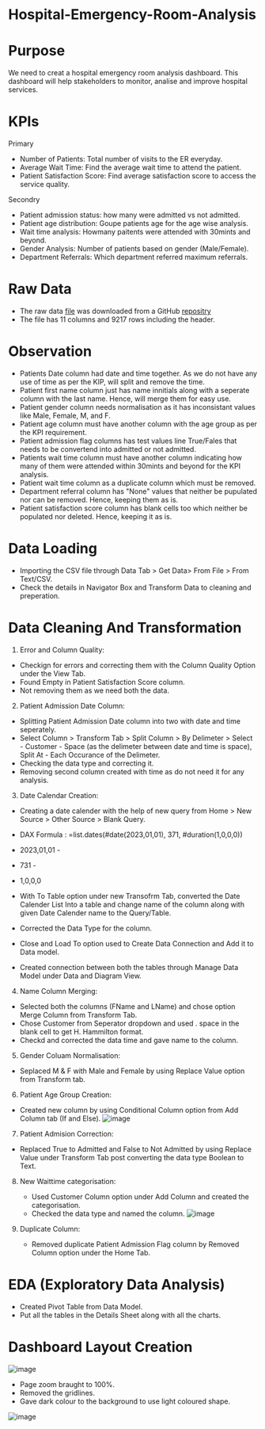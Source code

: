 # Hospital-Emergency-Room-Analysis

# Purpose

We need to creat a hospital emergency room analysis dashboard. This dashboard will help stakeholders to monitor, analise and improve hospital services. 

# KPIs

Primary
 * Number of Patients: Total number of visits to the ER everyday.
 * Average Wait Time: Find the average wait time to attend the patient.
 * Patient Satisfaction Score: Find average satisfaction score to access the service quality.

Secondry
 * Patient admission status: how many were admitted vs not admitted.
 * Patient age distribution: Goupe patients age for the age wise analysis.
 * Wait time analysis: Howmany paitents were attended with 30mints and beyond.
 * Gender Analysis: Number of patients based on gender (Male/Female).
 * Department Referrals: Which department referred maximum referrals.

# Raw Data

 * The raw data [file](https://github.com/aslamshkh/Hospital-Emergency-Room-Analysis/commit/69c320f88452019305ad622f16239c6011a4665e) was downloaded from a GitHub [repositry](https://raw.githubusercontent.com/SatishDhawale/Hospital_Emergency_Room_Dashboard/refs/heads/main/Hospital%20Emergency%20Room%20Data.csv)
 * The file has 11 columns and 9217 rows including the header.

# Observation

 * Patients Date column had date and time together. As we do not have any use of time as per the KIP, will split and remove the time.
 * Patient first name column just has name innitials along with a seperate column with the last name. Hence, will merge them for easy use.
 * Patient gender column needs normalisation as it has inconsistant values like Male, Female, M, and F.
 * Patient age column must have another column with the age group as per the KPI requirement.
 * Patient admission flag columns has test values line True/Fales that needs to be convertend into admitted or not admitted.
 * Patients wait time column must have another column indicating how many of them were attended within 30mints and beyond for the KPI analysis.
 * Patient wait time column as a duplicate column which must be removed.
 * Department referral column has "None" values that neither be pupulated nor can be removed. Hence, keeping them as is.
 * Patient satisfaction score column has blank cells too which neither be populated nor deleted. Hence, keeping it as is. 

# Data Loading

 * Importing the CSV file through Data Tab > Get Data> From File > From Text/CSV.
 * Check the details in Navigator Box and Transform Data to cleaning and preperation.

# Data Cleaning And Transformation

1. Error and Column Quality:

  * Checkign for errors and correcting them with the Column Quality Option under the View Tab.
  * Found Empty in Patient Satisfaction Score column.
  * Not removing them as we need both the data. 
   
2. Patient Admission Date Column:

  * Splitting Patient Admission Date column into two with date and time seperately. 
  * Select Column > Transform Tab > Split Column > By Delimeter > Select - Customer - Space (as the delimeter between date and time is space), Split At - Each Occurance of the  Delimeter.
  * Checking the data type and correcting it.
  * Removing second column created with time as do not need it for any analysis.

3. Date Calendar Creation:
  * Creating a date calender with the help of new query from Home > New Source > Other Source > Blank Query.
  * DAX Formula : =list.dates(#date(2023,01,01), 371, #duration(1,0,0,0))
  * 2023,01,01 -
  * 731 -
  * 1,0,0,0

  * With To Table option under new Transofrm Tab, converted the Date Calender List Into a table and change name of the column along with given Date Calender name to the Query/Table.
  * Corrected the Data Type for the column.
  * Close and Load To option used to Create Data Connection and Add it to Data model.
  * Created connection between both the tables through Manage Data Model under Data and Diagram View.

4. Name Column Merging:

  * Selected both the columns (FName and LName) and chose option Merge Column from Transform Tab.
  * Chose Customer from Seperator dropdown and used . space in the blank cell to get H. Hammilton format.
  * Checkd and corrected the data time and gave name to the column.

5. Gender Coluam Normalisation:
 
  * Seplaced M & F with Male and Female by using Replace Value option from Transform tab.

6. Patient Age Group Creation:
 
  * Created new column by using Conditional Column option from Add Column tab (If and Else).
 ![image](https://github.com/aslamshkh/Hospital-Emergency-Room-Analysis/blob/main/Conditional%20Column%20Creation.png)

7. Patient Admision Correction:

  * Replaced True to Admitted and False to Not Admitted by using Replace Value under Transform Tab post converting the data type Boolean to Text.

8. New Waittime categorisation:

   * Used Customer Column option under Add Column and created the categorisation.
   * Checked the data type and named the column.
  ![image](https://github.com/aslamshkh/Hospital-Emergency-Room-Analysis/blob/main/Waittime%20Categorisation.png)

9. Duplicate Column:

   * Removed duplicate Patient Admission Flag column by Removed Column option under the Home Tab.
  
# EDA (Exploratory Data Analysis)

 * Created Pivot Table from Data Model.
 * Put all the tables in the Details Sheet along with all the charts.


# Dashboard Layout Creation

![image](https://github.com/aslamshkh/Hospital-Emergency-Room-Analysis/blob/main/Dashboard%20Layout.png)

 * Page zoom braught to 100%.
 * Removed the gridlines.
 * Gave dark colour to the background to use light coloured shape.

![image](https://github.com/aslamshkh/Hospital-Emergency-Room-Analysis/blob/main/Hospital%20Emergency%20Room%20Dashboard.png)


   
